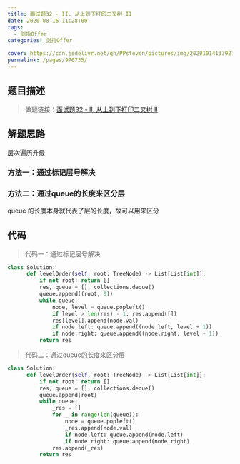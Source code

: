 ```yaml
---
title: 面试题32 - II. 从上到下打印二叉树 II
date: 2020-08-16 11:28:00
tags: 
  - 剑指Offer
categories: 剑指Offer

cover: https://cdn.jsdelivr.net/gh/PPsteven/pictures/img/20201014133927.png
permalink: /pages/976735/
---
```


## 题目描述

> 做题链接：[面试题32 - II. 从上到下打印二叉树 II](https://leetcode-cn.com/problems/cong-shang-dao-xia-da-yin-er-cha-shu-ii-lcof/)
>

<!--more-->

## 解题思路

层次遍历升级

### 方法一：通过标记层号解决

### 方法二：通过queue的长度来区分层

queue 的长度本身就代表了层的长度，故可以用来区分

## 代码

> 代码一：通过标记层号解决

```python
class Solution:
      def levelOrder(self, root: TreeNode) -> List[List[int]]:
          if not root: return []
          res, queue = [], collections.deque()
          queue.append((root, 0))
          while queue:
              node, level = queue.popleft()
              if level > len(res) - 1: res.append([])
              res[level].append(node.val)
              if node.left: queue.append((node.left, level + 1))
              if node.right: queue.append((node.right, level + 1))
          return res
```



> 代码二：通过queue的长度来区分层

```python
class Solution:
      def levelOrder(self, root: TreeNode) -> List[List[int]]:
          if not root: return []
          res, queue = [], collections.deque()
          queue.append(root)
          while queue:
              _res = []
              for _ in range(len(queue)):
                  node = queue.popleft()
                  _res.append(node.val)
                  if node.left: queue.append(node.left)
                  if node.right: queue.append(node.right)
              res.append(_res)
          return res
```


